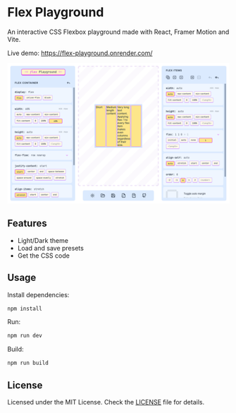 # Flex Playground

An interactive CSS Flexbox playground made with React, Framer Motion and Vite.

Live demo: https://flex-playground.onrender.com/

[![Screen capture](./public/flexplayground.png)](https://flex-playground.onrender.com/)

## Features

- Light/Dark theme
- Load and save presets
- Get the CSS code

## Usage

Install dependencies:

```bash
npm install
```

Run:

```bash
npm run dev
```

Build:

```bash
npm run build
```

## License

Licensed under the MIT License. Check the [LICENSE](./LICENSE.md) file for details.
